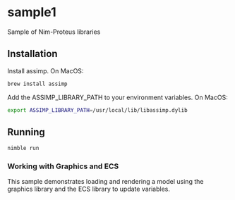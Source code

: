 # sample1
Sample of Nim-Proteus libraries

## Installation

Install assimp. On MacOS:

```bash
brew install assimp
```

Add the ASSIMP_LIBRARY_PATH to your environment variables. On MacOS:

```bash
export ASSIMP_LIBRARY_PATH=/usr/local/lib/libassimp.dylib
```

## Running

```bash
nimble run
```

### Working with Graphics and ECS

This sample demonstrates loading and rendering a model using 
the graphics library and the ECS library to update variables. 

